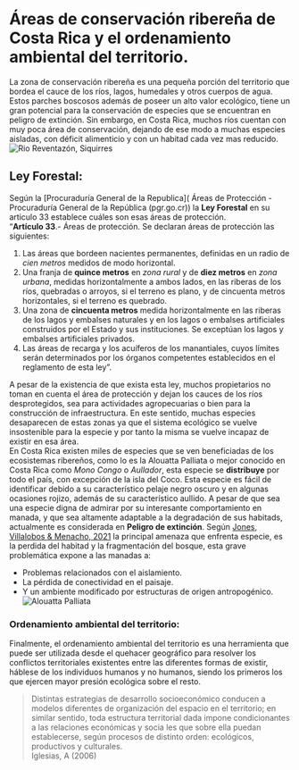 # Áreas de conservación ribereña de Costa Rica y el ordenamiento ambiental del territorio.  
La zona de conservación ribereña es una pequeña porción del territorio que bordea el cauce de los ríos, lagos, humedales y otros cuerpos de agua. Estos parches   boscosos además de poseer un alto valor ecológico, tiene un gran potencial para la conservación de especies que se encuentran en peligro de extinción. Sin embargo, en   Costa Rica, muchos ríos cuentan con muy poca área de conservación, dejando de ese modo a muchas especies aisladas, con déficit alimenticio y con un habitad cada vez   mas reducido.  
![Rio Reventazón, Siquirres](https://sfo2.digitaloceanspaces.com/elpaiscr/2019/11/R%C3%ADo-Reventaz%C3%B3n-en-el-Caribe-de-Costa-Rica.-CNE.jpg)
## Ley Forestal:  
Según la [Procuraduría General de la Republica]( Áreas de Protección - Procuraduría General de la República (pgr.go.cr)) la **Ley Forestal** en su articulo 33   establece cuáles son esas áreas de protección.  
“**Artículo 33**.- Áreas de protección. Se declaran áreas de protección las siguientes:  
1. Las áreas que bordeen nacientes permanentes, definidas en un radio de _cien metros_ medidos de modo horizontal.  
2. Una franja de **quince metros** en *zona rural* y de **diez metros** en *zona urbana*, medidas horizontalmente a ambos lados, en las riberas de los ríos, quebradas o arroyos, si el terreno es plano, y de cincuenta metros horizontales, si el terreno es quebrado.  
3. Una zona de **cincuenta metros** medida horizontalmente en las riberas de los lagos y embalses naturales y en los lagos o embalses artificiales construidos por el Estado y sus instituciones. Se exceptúan los lagos y embalses artificiales privados.  
4. Las áreas de recarga y los acuíferos de los manantiales, cuyos límites serán determinados por los órganos competentes establecidos en el reglamento de esta ley”.  

A pesar de la existencia de que exista esta ley, muchos propietarios no toman en cuenta el área de protección y dejan los cauces de los ríos desprotegidos, sea para actividades agropecuarias o bien para la construcción de infraestructura. En este sentido, muchas especies desaparecen de estas zonas ya que el sistema ecológico se vuelve insostenible para la especie y por tanto la misma se vuelve incapaz de existir en esa área.  
En Costa Rica existen miles de especies que se ven beneficiadas de los ecosistemas ribereños, como lo es la Alouatta Palliata o mejor conocido en Costa Rica como _Mono_ _Congo_ o _Aullador_, esta especie se **distribuye** por todo el país, con excepción de la isla del Coco. Esta especie es fácil de identificar debido a su característico pelaje negro oscuro y en algunas ocasiones rojizo, además de su característico aullido. A pesar de que sea una especie digna de admirar por su interesante comportamiento en manada, y que sea altamente adaptable a la degradación de sus habitads, actualmente es considerada en **Peligro de extinción**. 
Según [Jones, Villalobos & Menacho, 2021](https://www.researchgate.net/publication/352417887_Amenazas_que_enfrentan_los_monos_congo_Alouata_palliata_en_Costa_Rica_e_iniciativas_de_conservacion_para_el_bienestar_y_una_coexistencia_sana_con_la_especie) la principal amenaza que enfrenta especie, es la perdida del habitad y la fragmentación del bosque, esta grave problemática expone a las manadas a:
* Problemas relacionados con el aislamiento.
* La pérdida de conectividad en el paisaje. 
* Y un ambiente modificado por estructuras de origen antropogénico. 
![Alouatta Palliata](https://th.bing.com/th/id/R.153a942d16778c42e86711f6761c271a?rik=kpvsh07O99%2fO5A&pid=ImgRaw&r=0)
### Ordenamiento ambiental del territorio:
Finalmente, el ordenamiento ambiental del territorio es una herramienta que puede ser utilizada desde el quehacer geográfico para resolver los conflictos territoriales existentes entre las diferentes formas de existir, háblese de los individuos humanos y no humanos, siendo los primeros los que ejercen mayor presión ecológica sobre el resto.  
> Distintas estrategias de desarrollo socioeconómico conducen a modelos diferentes de organización del espacio en el territorio; en similar sentido, toda estructura 
> territorial dada impone condicionantes a las relaciones económicas y socia les que sobre ella puedan establecerse, según procesos de distinto orden: ecológicos, 
> productivos y culturales.  
Iglesias, A (2006)

